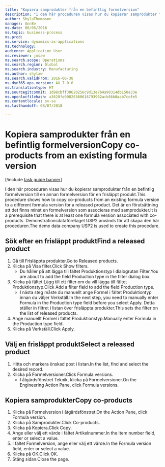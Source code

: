 ```yaml
--- 
title: "Kopiera samprodukter från en befintlig formelversion"
description: "I den här proceduren visas hur du kopierar samprodukter från en befintlig formelversion till en annan formelversion för en frisläppt produkt."
author: ShylaThompson
manager: AnnBe
ms.date: 06/06/2016
ms.topic: business-process
ms.prod: 
ms.service: dynamics-ax-applications
ms.technology: 
audience: Application User
ms.reviewer: josaw
ms.search.scope: Operations
ms.search.region: Global
ms.search.industry: Manufacturing
ms.author: shylaw
ms.search.validFrom: 2016-06-30
ms.dyn365.ops.version: AX 7.0.0
ms.translationtype: HT
ms.sourcegitcommit: 1d98cbff30620256c9d13e7b4a90314db150e33e
ms.openlocfilehash: a3620fe90826360616793962acb86b0aab7cefe5
ms.contentlocale: sv-se
ms.lasthandoff: 08/07/2018

---
```

# <a name="copy-co-products-from-an-existing-formula-version"></a><span data-ttu-id="82992-103">Kopiera samprodukter från en befintlig formelversion</span><span class="sxs-lookup"><span data-stu-id="82992-103">Copy co-products from an existing formula version</span></span>

[!include [task guide banner](../../includes/task-guide-banner.md)]

<span data-ttu-id="82992-104">I den här proceduren visas hur du kopierar samprodukter från en befintlig formelversion till en annan formelversion för en frisläppt produkt.</span><span class="sxs-lookup"><span data-stu-id="82992-104">This procedure shows how to copy co-products from an existing formula version to a different formula version for a released product.</span></span> <span data-ttu-id="82992-105">Det är en förutsättning att det finns minst en formelversion som associeras med samprodukter.</span><span class="sxs-lookup"><span data-stu-id="82992-105">It is a prerequisite that there is at least one formula version associated with co-products.</span></span> <span data-ttu-id="82992-106">Demonstrationsdataföretaget USP2 används för att skapa den här proceduren.</span><span class="sxs-lookup"><span data-stu-id="82992-106">The demo data company USP2 is used to create this procedure.</span></span>


## <a name="find-a-released-product"></a><span data-ttu-id="82992-107">Sök efter en frisläppt produkt</span><span class="sxs-lookup"><span data-stu-id="82992-107">Find a released product</span></span>
1. <span data-ttu-id="82992-108">Gå till Frisläppta produkter.</span><span class="sxs-lookup"><span data-stu-id="82992-108">Go to Released products.</span></span>
2. <span data-ttu-id="82992-109">Klicka på Visa filter.</span><span class="sxs-lookup"><span data-stu-id="82992-109">Click Show filters.</span></span>
    * <span data-ttu-id="82992-110">Du håller på att lägga till fältet Produktionstyp i dialogrutan Filter.</span><span class="sxs-lookup"><span data-stu-id="82992-110">You are about to add the field Production type in the filter dialog box.</span></span>  
3. <span data-ttu-id="82992-111">Klicka på fältet Lägg till ett filter om du vill lägga till fältet Produktionstyp.</span><span class="sxs-lookup"><span data-stu-id="82992-111">Click Add a filter field to add the field Production type.</span></span>
    * <span data-ttu-id="82992-112">I nästa steg måste du manuellt ange Formel i fältet Produktiontyp innan du väljer Verkställ.</span><span class="sxs-lookup"><span data-stu-id="82992-112">In the next step, you need to manually enter Formula in the Production type field before you select Apply.</span></span> <span data-ttu-id="82992-113">Detta ställer in filtret i listan över frisläppta produkter.</span><span class="sxs-lookup"><span data-stu-id="82992-113">This sets the filter on the list of released products.</span></span>  
4. <span data-ttu-id="82992-114">Ange manuellt Formel i fältet Produktionstyp.</span><span class="sxs-lookup"><span data-stu-id="82992-114">Manually enter Formula in the Production type field.</span></span>
5. <span data-ttu-id="82992-115">Klicka på Verkställ.</span><span class="sxs-lookup"><span data-stu-id="82992-115">Click Apply.</span></span>

## <a name="select-a-released-product"></a><span data-ttu-id="82992-116">Välj en frisläppt produkt</span><span class="sxs-lookup"><span data-stu-id="82992-116">Select a released product</span></span>
1. <span data-ttu-id="82992-117">Hitta och markera önskad post i listan.</span><span class="sxs-lookup"><span data-stu-id="82992-117">In the list, find and select the desired record.</span></span>
2. <span data-ttu-id="82992-118">Klicka på Formelversioner.</span><span class="sxs-lookup"><span data-stu-id="82992-118">Click Formula versions.</span></span>
    * <span data-ttu-id="82992-119">I åtgärdsfönstret Teknik, klicka på Formelversioner.</span><span class="sxs-lookup"><span data-stu-id="82992-119">On the Engineering Action Pane, click Formula versions.</span></span>  

## <a name="copy-co-products"></a><span data-ttu-id="82992-120">Kopiera samprodukter</span><span class="sxs-lookup"><span data-stu-id="82992-120">Copy co-products</span></span>
1. <span data-ttu-id="82992-121">Klicka på Formelversion i åtgärdsfönstret.</span><span class="sxs-lookup"><span data-stu-id="82992-121">On the Action Pane, click Formula version.</span></span>
2. <span data-ttu-id="82992-122">Klicka på Samprodukter.</span><span class="sxs-lookup"><span data-stu-id="82992-122">Click Co-products.</span></span>
3. <span data-ttu-id="82992-123">Klicka på Kopiera.</span><span class="sxs-lookup"><span data-stu-id="82992-123">Click Copy.</span></span>
4. <span data-ttu-id="82992-124">Ange eller välj ett värde i fältet Artikelnummer.</span><span class="sxs-lookup"><span data-stu-id="82992-124">In the Item number field, enter or select a value.</span></span>
5. <span data-ttu-id="82992-125">I fältet Formelversion, ange eller välj ett värde.</span><span class="sxs-lookup"><span data-stu-id="82992-125">In the Formula version field, enter or select a value.</span></span>
6. <span data-ttu-id="82992-126">Klicka på OK.</span><span class="sxs-lookup"><span data-stu-id="82992-126">Click OK.</span></span>
7. <span data-ttu-id="82992-127">Stäng sidan.</span><span class="sxs-lookup"><span data-stu-id="82992-127">Close the page.</span></span>


